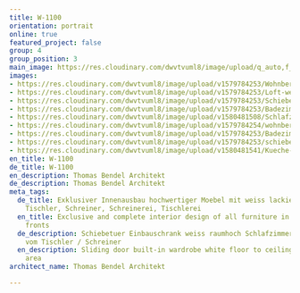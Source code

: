 ```yaml
---
title: W-1100
orientation: portrait
online: true
featured_project: false
group: 4
group_position: 3
main_image: https://res.cloudinary.com/dwvtvuml8/image/upload/q_auto,f_auto,dpr_auto/v1579784253/Badezimmer-Hochwertig-Waschtisch-weiss-spiegel_b6ifkk.jpg
images:
- https://res.cloudinary.com/dwvtvuml8/image/upload/v1579784253/Wohnbereich-Dusche-Einbauschrank-lackiert-weiss-loft_r8xq3z.jpg
- https://res.cloudinary.com/dwvtvuml8/image/upload/v1579784253/Loft-weiss-Einbauschrank-raumhoch-hochwertig-nach-mass_ufl0mu.jpg
- https://res.cloudinary.com/dwvtvuml8/image/upload/v1579784253/Schiebetuer-raumhoch-raumteiler-Einbauschrank-loft_wynjvu.jpg
- https://res.cloudinary.com/dwvtvuml8/image/upload/v1579784253/Badezimmer-Waschbecken-exklusiv-weiss-lackiert_d4refe.jpg
- https://res.cloudinary.com/dwvtvuml8/image/upload/v1580481508/Schlafzimmer-Bedroom-Erholung-Exklusiv-weiss_flnnvz.jpg
- https://res.cloudinary.com/dwvtvuml8/image/upload/v1579784254/wohnbereich-dusche-im-Raum-weiss-loft_urzkzn.jpg
- https://res.cloudinary.com/dwvtvuml8/image/upload/v1579784253/Badezimmer-Hochwertig-Waschtisch-weiss-spiegel_b6ifkk.jpg
- https://res.cloudinary.com/dwvtvuml8/image/upload/v1579784253/schiebetuer-raumteiler-wohnbereich-weiss_wvhh4t.jpg
- https://res.cloudinary.com/dwvtvuml8/image/upload/v1580481541/Kueche-weiss-lackiert-grifflos-design-hochwertig_zpcxpm.jpg
en_title: W-1100
de_title: W-1100
en_description: Thomas Bendel Architekt
de_description: Thomas Bendel Architekt
meta_tags:
  de_title: Exklusiver Innenausbau hochwertiger Moebel mit weiss lackierten Fronten,
    Tischler, Schreiner, Schreinerei, Tischlerei
  en_title: Exclusive and complete interior design of all furniture in white lacquered
    fronts
  de_description: Schiebetuer Einbauschrank weiss raumhoch Schlafzimmer Wohnbereich
    vom Tischler / Schreiner
  en_description: Sliding door built-in wardrobe white floor to ceiling bedroom living
    area
architect_name: Thomas Bendel Architekt

---
```

